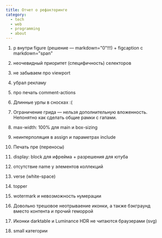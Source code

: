 ```yaml
---
title: Отчет о рефакторинге
category:
  - tech
  - web
  - programming
  - about
---
```

1. p внутри figure (решение — markdown="0"!!!) + figcaption с markdown="span"

2. неочевидный приоритет (специфичность) селекторов

3. не забываем про viewport

4. убрал рекламу

5. про печать comment-actions

6. Длинные урлы в сносках :(

7. Ограничение грида — нельзя дополнительную вложенность. Непонятно как сделать общие рамки с гапами.

8. max-width: 100% для main и box-sizing

9. неинтерполяция в assign и параметрах include

1. Печать пре (переносы)

1. display: block для ифрейма + разрешения для ютуба

1. отсутствие name у элементов коллекций

1. verse (white-space)

2. topper

3. wotermark и невозможность нумерации

1. Довольно трешовое неотрываение иконки, а также бэкграунд вместо контента и прочий геморрой

1. Иконки darktable и Luminance HDR не читаются браузерами (svg)

1. small категории
